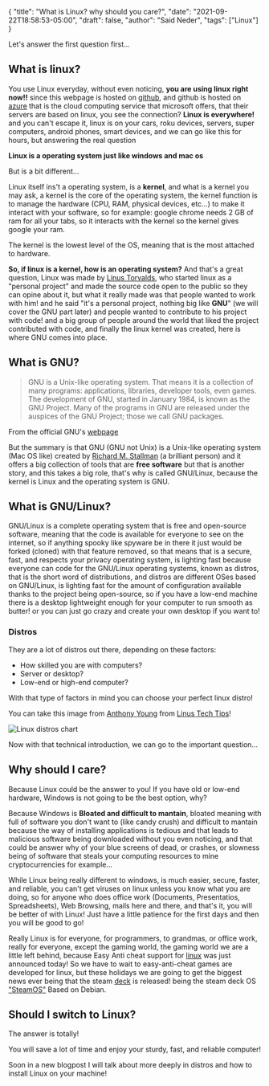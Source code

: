 {
  "title": "What is Linux? why should you care?",
  "date": "2021-09-22T18:58:53-05:00",
  "draft": false,
  "author": "Said Neder",
  "tags": ["Linux"]
}

Let's answer the first question first...

## What is linux?

You use Linux everyday, without even noticing, **you are using linux right now!!** since this
webpage is hosted on [github](https://github.com/), and github is hosted on [azure](https://azure.microsoft.com/en-us/)
that is the cloud computing service that microsoft offers, that their servers are based on linux, you see the connection?
**Linux is everywhere!** and you can't escape it, linux is on your cars, roku devices, servers, super computers,
android phones, smart devices, and we can go like this for hours, but answering the real question

**Linux is a operating system just like windows and mac os**

But is a bit different...

Linux itself ins't a operating system, is a **kernel**, and what is a kernel you may ask,
a kernel is the core of the operating system, the kernel function is to manage the hardware
(CPU, RAM, physical devices, etc...) to make it interact with your software, so for example:
google chrome needs 2 GB of ram for all your tabs, so it interacts with the kernel so the kernel gives
google your ram.

The kernel is the lowest level of the OS, meaning that is the most attached to hardware.

**So, if linux is a kernel, how is an operating system?**
And that's a great question, Linux was made by [Linus Torvalds](https://en.wikipedia.org/wiki/Linus_Torvalds), who
started linux as a "personal project" and made the source code open to the public so they can opine about it,
but what it really made was that people wanted to work with him! and he said "it's a personal project, nothing big like **GNU**"
(we will cover the GNU part later) and people wanted to contribute to his project with code! and a big group of people around the world
that liked the project contributed with code, and finally the linux kernel was created, here is where GNU comes into place.

## What is GNU?

> GNU is a Unix-like operating system. That means it is a collection of many programs: applications, libraries, developer tools, even games. The development of GNU, started in January 1984, is known as the GNU Project. Many of the programs in GNU are released under the auspices of the GNU Project; those we call GNU packages.

From the official GNU's [webpage](https://www.gnu.org/home.en.html)

But the summary is that GNU (GNU not Unix) is a Unix-like operating system (Mac OS like) created by [Richard M. Stallman](https://en.wikipedia.org/wiki/Richard_Stallman) (a brilliant person) and it offers a big collection of
tools that are **free software** but that is another story, and this takes a big role, that's why is called GNU/Linux,
because the kernel is Linux and the operating system is GNU.

## What is GNU/Linux?

GNU/Linux is a complete operating system that is free and open-source software, meaning that the code is available for everyone
to see on the internet, so if anything spooky like spyware be in there it just would be forked (cloned) with that feature removed,
so that means that is a secure, fast, and respects your privacy operating system, is lighting fast because everyone can code for the GNU/Linux
operating systems, known as distros, that is the short word of distributions, and distros are different OSes based on GNU/Linux, is lighting fast
for the amount of configuration available thanks to the project being open-source, so if you have a low-end machine there is a desktop lightweight enough
for your computer to run smooth as butter! or you can just go crazy and create your own desktop if you want to!

### Distros

They are a lot of distros out there, depending on these factors:

-   How skilled you are with computers?
-   Server or desktop?
-   Low-end or high-end computer?

With that type of factors in mind you can choose your perfect linux distro!

You can take this image from [Anthony Young](https://twitter.com/anjyoun?lang=en) from [Linus Tech Tips](https://www.youtube.com/c/LinusTechTips)!

![Linux distros chart](https://i.redd.it/ps4v1vipfyc71.png)

Now with that technical introduction, we can go to the important question...

## Why should I care?

Because Linux could be the answer to you! If you have old or low-end hardware, Windows is not going to be the best option,
why?

Because Windows is **Bloated and difficult to mantain**, bloated meaning with full of software you don't want to (like candy crush)
and difficult to mantain because the way of installing applications is tedious and that leads to malicious software being downloaded
without you even noticing, and that could be answer why of your blue screens of dead, or crashes, or slowness being of software that steals
your computing resources to mine cryptocurrencies for example...

While Linux being really different to windows, is much easier, secure, faster, and reliable, you can't get viruses on linux unless you know
what you are doing, so for anyone who does office work (Documents, Presentatios, Spreadsheets), Web Browsing, mails here and there, and that's it,
you will be better of with Linux! Just have a little patience for the first days and then you will be good to go!

Really Linux is for everyone, for programmers, to grandmas, or office work, really for everyone, except the gaming world,
the gaming world we are a little left behind, because Easy Anti cheat support for [linux](https://dev.epicgames.com/en-US/news/epic-online-services-launches-anti-cheat-support-for-linux-mac-and-steam-deck) was just announced today!
So we have to wait to easy-anti-cheat games are developed for linux, but these holidays we are going to get the biggest news ever being that the steam [deck](https://store.steampowered.com/steamdeck) is released!
being the steam deck OS ["SteamOS"](https://store.steampowered.com/steamos/) Based on Debian.

## Should I switch to Linux?

The answer is totally!

You will save a lot of time and enjoy your sturdy, fast, and reliable computer!

Soon in a new blogpost I will talk about more deeply in distros and how to install Linux on your machine!
